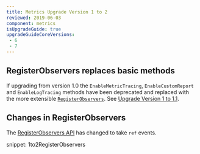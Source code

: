 ```yaml
---
title: Metrics Upgrade Version 1 to 2
reviewed: 2019-06-03
component: metrics
isUpgradeGuide: true
upgradeGuideCoreVersions:
 - 6
 - 7
---
```



## RegisterObservers replaces basic methods

If upgrading from version 1.0 the `EnableMetricTracing`, `EnableCustomReport` and `EnableLogTracing` methods have been deprecated and replaced with the more extensible [`RegisterObservers`](/monitoring/metrics/raw.md#reporting-metrics-data-to-any-external-storage). See [Upgrade Version 1 to 1.1](/nservicebus/upgrades/metrics-1to1.1.md#registerobservers-replaces-basic-methods).


## Changes in RegisterObservers

The [RegisterObservers API](/monitoring/metrics/raw.md#reporting-metrics-data-to-any-external-storage) has changed to take `ref` events.

snippet: 1to2RegisterObservers

